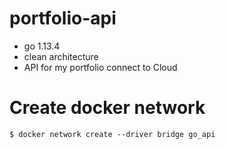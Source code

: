 # portfolio-api
 - go 1.13.4
 - clean architecture
 - API for my portfolio connect to Cloud 

# Create docker network
```
$ docker network create --driver bridge go_api
```
